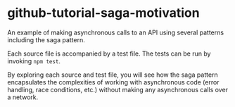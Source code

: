 # github-tutorial-saga-motivation
An example of making asynchronous calls to an API using several patterns including the saga pattern.

Each source file is accompanied by a test file.  The tests can be run by invoking `npm test`.

By exploring each source and test file, you will see how the saga pattern encapsulates the complexities of working with asynchronous code (error handling, race conditions, etc.) without making any asynchronous calls over a network.
